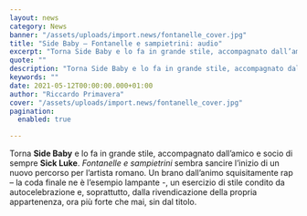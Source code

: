 ```yaml
---
layout: news
category: News
banner: "/assets/uploads/import.news/fontanelle_cover.jpg"
title: "Side Baby – Fontanelle e sampietrini: audio"
excerpt: "Torna Side Baby e lo fa in grande stile, accompagnato dall’amico e socio di sempre Sick Luke. Fontanelle e sampietrini sembra sancire l’inizio di un nuovo percorso per l’artista romano. Un brano dall’animo squisitamente rap – la coda finale ne è l’esempio lampante -, un esercizio di stile condito da autocelebrazione e, soprattutto, dalla rivendicazione [&hellip"
quote: ""
description: "Torna Side Baby e lo fa in grande stile, accompagnato dall’amico e socio di sempre Sick Luke. Fontanelle e sampietrini sembra sancire l’inizio di un nuovo percorso per l’artista romano. Un brano dall’animo squisitamente rap – la coda finale ne è l’esempio lampante -, un esercizio di stile condito da autocelebrazione e, soprattutto, dalla rivendicazione [&hellip"
keywords: ""
date: 2021-05-12T00:00:00.000+01:00
author: "Riccardo Primavera"
cover: "/assets/uploads/import.news/fontanelle_cover.jpg"
pagination:
  enabled: true

---
```


Torna **Side Baby** e lo fa in grande stile, accompagnato dall’amico e socio di sempre **Sick Luke**. _Fontanelle e sampietrini_ sembra sancire l’inizio di un nuovo percorso per l’artista romano. Un brano dall’animo squisitamente rap – la coda finale ne è l’esempio lampante -, un esercizio di stile condito da autocelebrazione e, soprattutto, dalla rivendicazione della propria appartenenza, ora più forte che mai, sin dal titolo.